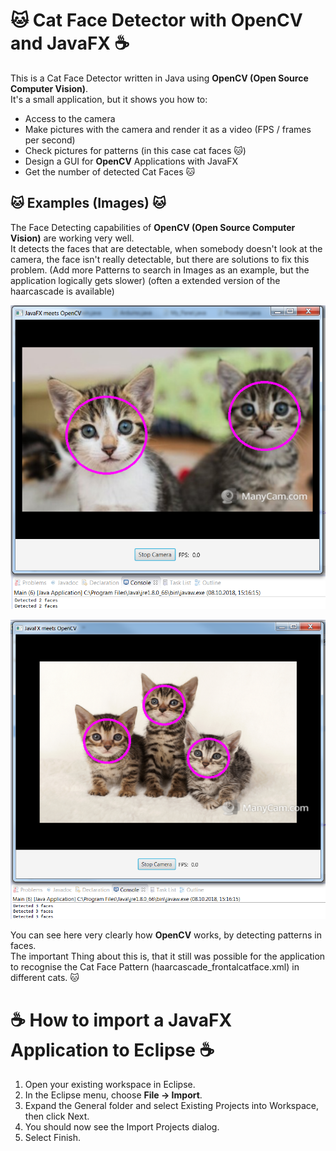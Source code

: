 # 🐱 Cat Face Detector with OpenCV and JavaFX ☕️

This is a Cat Face Detector written in Java using **OpenCV (Open Source Computer Vision)**. </br>
It's a small application, but it shows you how to:</br>

- Access to the camera
- Make pictures with the camera and render it as a video (FPS / frames per second)
- Check pictures for patterns (in this case cat faces 🐱)
- Design a GUI for **OpenCV** Applications with JavaFX
- Get the number of detected Cat Faces 🐱

## 🐱 Examples (Images) 🐱

The Face Detecting capabilities of **OpenCV (Open Source Computer Vision)** are working very well.</br>
It detects the faces that are detectable, when somebody doesn't look at the camera, the face isn't really detectable, but there are solutions to fix this problem. (Add more Patterns to search in Images as an example, but the application logically gets slower) (often a extended version of the haarcascade is available)

![Example Image OpenCV Face Detection](Images/Example_Image.png)

![Example Image OpenCV Face Detection with different Faces](Images/Example_Image_different_cute_kittens.png)

You can see here very clearly how **OpenCV** works, by detecting patterns in faces.</br>
The important Thing about this is, that it still was possible for the application to recognise the Cat Face Pattern (haarcascade_frontalcatface.xml) in different cats. 🐱

# ☕️ How to import a JavaFX Application to Eclipse ☕️

1. Open your existing workspace in Eclipse.
2. In the Eclipse menu, choose **File -> Import**.
3. Expand the General folder and select Existing Projects into Workspace, then click Next.
4. You should now see the Import Projects dialog.
5. Select Finish.
